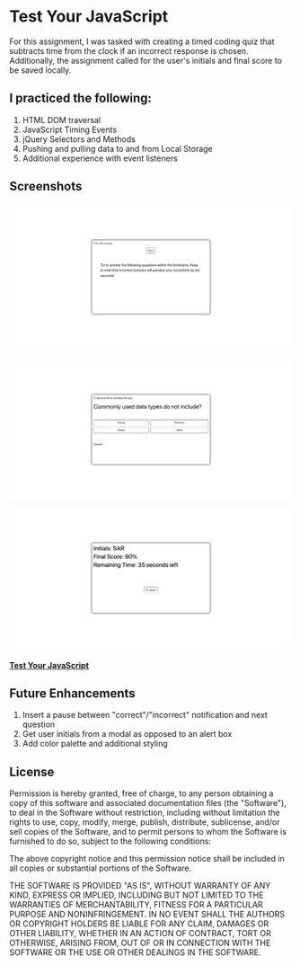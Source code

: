 # Test Your JavaScript

For this assignment, I was tasked with creating a timed coding quiz that subtracts time from the clock if an incorrect response is chosen. Additionally, the assignment called for the user's initials and final score to be saved locally.  

## I practiced the following:

1. HTML DOM traversal
2. JavaScript Timing Events
3. jQuery Selectors and Methods
4. Pushing and pulling data to and from Local Storage 
5. Additional experience with event listeners


## Screenshots
![Test your JavaScript](assets/images/JavaScriptQuiz1.png) 

![Test your JavaScript](assets/images/JavaScriptQuiz2.png) 

![Test your JavaScript](assets/images/JavaScriptQuiz3.png) 

#### [Test Your JavaScript](https://sranson.github.io/test-your-javascript/)

## Future Enhancements
1. Insert a pause between "correct"/"incorrect" notification and next question
2. Get user initials from a modal as opposed to an alert box
3. Add color palette and additional styling 

## License


Permission is hereby granted, free of charge, to any person obtaining a copy of this software and associated documentation files (the "Software"), to deal in the Software without restriction, including without limitation the rights to use, copy, modify, merge, publish, distribute, sublicense, and/or sell copies of the Software, and to permit persons to whom the Software is furnished to do so, subject to the following conditions:

The above copyright notice and this permission notice shall be included in all copies or substantial portions of the Software.

THE SOFTWARE IS PROVIDED "AS IS", WITHOUT WARRANTY OF ANY KIND, EXPRESS OR IMPLIED, INCLUDING BUT NOT LIMITED TO THE WARRANTIES OF MERCHANTABILITY, FITNESS FOR A PARTICULAR PURPOSE AND NONINFRINGEMENT. IN NO EVENT SHALL THE AUTHORS OR COPYRIGHT HOLDERS BE LIABLE FOR ANY CLAIM, DAMAGES OR OTHER LIABILITY, WHETHER IN AN ACTION OF CONTRACT, TORT OR OTHERWISE, ARISING FROM, OUT OF OR IN CONNECTION WITH THE SOFTWARE OR THE USE OR OTHER DEALINGS IN THE SOFTWARE.